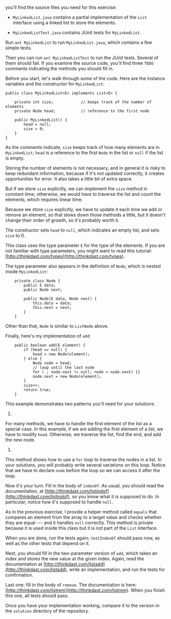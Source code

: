 you'll find the source files you need for this exercise:




*  `MyLinkedList.java` contains a partial implementation of
the `List` interface using a linked list to store the elements.

*  `MyLinkedListTest.java` contains JUnit tests for
`MyLinkedList`.


Run `ant MyLinkedList` to run `MyLinkedList.java`, which contains a few simple tests. 

Then you can run `ant MyLinkedListTest` to run the JUnit tests. Several of them should fail. If you examine the source code, you'll find three `TODO` comments indicating the methods you should fill in.

Before you start, let's walk through some of the code. Here are the instance variables and the constructor for `MyLinkedList`:

```code
public class MyLinkedList<E> implements List<E> {

    private int size;            // keeps track of the number of elements
    private Node head;           // reference to the first node

    public MyLinkedList() {
        head = null;
        size = 0;
    }
}
```

As the comments indicate, `size` keeps track of how many elements are in `MyLinkedList`; `head` is a reference to the first `Node` in the list or `null` if the list is empty.


Storing the number of elements is not necessary, and in general it is risky to keep redundant information, because if it's not updated correctly, it creates opportunities for error. It also takes a little bit of extra space.


But if we store `size` explicitly, we can implement the `size` method in constant time; otherwise, we would have to traverse the list and count the elements, which requires linear time.


Because we store `size` explicitly, we have to update it each time we add or remove an element, so that slows down those methods a little, but it doesn't change their order of growth, so it's probably worth it.

The constructor sets `head` to `null`, which indicates an empty list, and sets `size` to 0.


This class uses the type parameter `E` for the type of the elements. If you are not familiar with type parameters, you might want to read this tutorial: [http://thinkdast.com/types](http://thinkdast.com/types).

The type parameter also appears in the definition of `Node`, which is nested inside `MyLinkedList`:

```code
    private class Node {
        public E data;
        public Node next;

        public Node(E data, Node next) {
            this.data = data;
            this.next = next;
        }
    }
```

Other than that, `Node` is similar to `ListNode` above.


Finally, here's my implementation of `add`:

```code
    public boolean add(E element) {
        if (head == null) {
            head = new Node(element);
        } else {
            Node node = head;
            // loop until the last node
            for ( ; node.next != null; node = node.next) {}
            node.next = new Node(element);
        }
        size++;
        return true;
    }
```


This example demonstrates two patterns you'll need for your solutions:



1. 
For many methods, we have to handle the first element of the list as a
special case. In this example, if we are adding the first element of a
list, we have to modify `head`. Otherwise, we traverse the
list, find the end, and add the new node.

1. 
This method shows how to use a `for` loop to traverse the nodes
in a list. In your solutions, you will probably write several
variations on this loop. Notice that we have to declare `node`
before the loop so we can access it after the loop.


Now it's your turn.  Fill in the body of `indexOf`.  As usual, you should read the documentation, at [http://thinkdast.com/listindof](http://thinkdast.com/listindof), so you know what it is supposed to do. In particular, notice how it's supposed to handle `null`.


As in the previous exercise, I provide a helper method called `equals` that compares an element from the array to a target value and checks whether they are equal --- and it handles `null` correctly. This method is private because it is used inside this class but it is not part of the `List` interface.

When you are done, run the tests again; `testIndexOf` should pass now, as well as the other tests that depend on it.


Next, you should fill in the two-parameter version of `add`, which takes an index and stores the new value at the given index. Again, read the documentation at [http://thinkdast.com/listadd](http://thinkdast.com/listadd), write an implementation, and run the tests for confirmation.


Last one: fill in the body of `remove`.  The documentation is here: [http://thinkdast.com/listrem](http://thinkdast.com/listrem).  When you finish this one, all tests should pass.

Once you have your implementation working, compare it to the version in the `solution` directory of the repository.